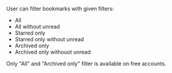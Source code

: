 User can filter bookmarks with given filters:

- All
- All without unread
- Starred only
- Starred only without unread
- Archived only
- Archived only withouot unread

Only "All" and "Archived only" filter is available on free accounts.
